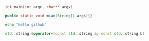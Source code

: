 ```c
int main(int argc, char** argv)
```

```java
public static void mian(String[] args){}
```

```Bash
echo "hello github"
```
```cpp
std::string &operator+(const std::string a, const std::string b)
```
